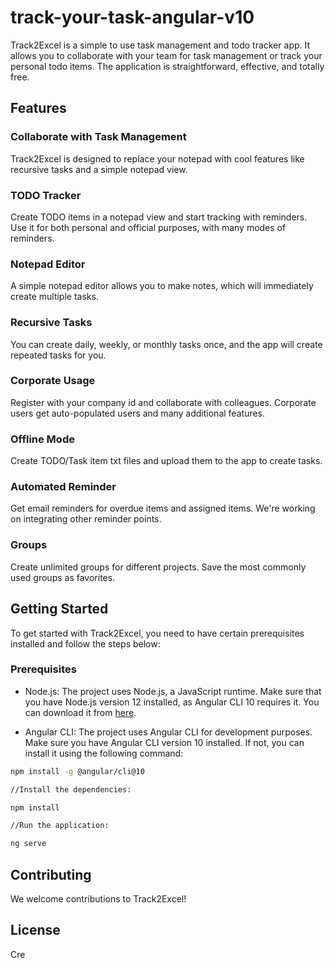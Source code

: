 # track-your-task-angular-v10

Track2Excel is a simple to use task management and todo tracker app. It allows you to collaborate with your team for task management or track your personal todo items. The application is straightforward, effective, and totally free.

## Features

### Collaborate with Task Management
Track2Excel is designed to replace your notepad with cool features like recursive tasks and a simple notepad view.

### TODO Tracker
Create TODO items in a notepad view and start tracking with reminders. Use it for both personal and official purposes, with many modes of reminders.

### Notepad Editor
A simple notepad editor allows you to make notes, which will immediately create multiple tasks.

### Recursive Tasks
You can create daily, weekly, or monthly tasks once, and the app will create repeated tasks for you.

### Corporate Usage
Register with your company id and collaborate with colleagues. Corporate users get auto-populated users and many additional features.

### Offline Mode
Create TODO/Task item txt files and upload them to the app to create tasks.

### Automated Reminder
Get email reminders for overdue items and assigned items. We're working on integrating other reminder points.

### Groups
Create unlimited groups for different projects. Save the most commonly used groups as favorites.

## Getting Started

To get started with Track2Excel, you need to have certain prerequisites installed and follow the steps below:

### Prerequisites

- Node.js: The project uses Node.js, a JavaScript runtime. Make sure that you have Node.js version 12 installed, as Angular CLI 10 requires it. You can download it from [here](https://nodejs.org/dist/latest-v12.x/).

- Angular CLI: The project uses Angular CLI for development purposes. Make sure you have Angular CLI version 10 installed. If not, you can install it using the following command:

```bash
npm install -g @angular/cli@10

//Install the dependencies:

npm install

//Run the application:

ng serve
```

## Contributing

We welcome contributions to Track2Excel!

## License

Cre
